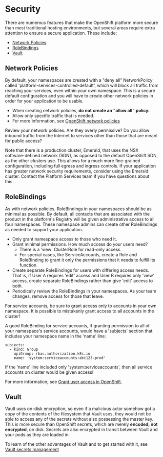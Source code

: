 # Security
There are numerous features that make the OpenShift platform more secure than most traditional hosting environments, but several areas require extra attention to ensure a secure application.  These include:
* [Network Policies](#network-policies)
* [RoleBindings](#rolebindings)
* [Vault](#Vault)


## Network Policies
By default, your namespaces are created with a "deny all" NetworkPolicy called 'platform-services-controlled-default', which will block all traffic from reaching your services, even within your own namespace.  This is a secure default configuration and you will have to create other network policies in order for your application to be usable.
* When creating network policies, **do not create an "allow all" policy.**
* Allow only specific traffic that is needed.
* For more information, see [OpenShift network policies](https://docs.developer.gov.bc.ca/openshift-network-policies/)

Review your network policies.  Are they overly permissive?  Do you allow inbound traffic from the Internet to services other than those that are meant for public access?

Note that there is a production cluster, Emerald, that uses the NSX software-defined network (SDN), as opposed to the default OpenShift SDN, as the other clusters use.  This allows for a much more fine-grained configuration, including full egress and ingress controls.  If your application has greater network security requirements, consider using the Emerald cluster.  Contact the Platform Services team if you have questions about this.

## RoleBindings
As with network policies, RoleBindings in your namespaces should be as minimal as possible.  By default, all contacts that are associated with the product in the platform's Registry will be given administrative access to all four namespaces.  These namespace admins can create other RoleBindings as needed to support your application.

* Only grant namespace access to those who need it.
* Grant minimal permissions.  How much access do your users need?
    * There is a 'view' ClusterRole for read-only access.
    * For special cases, like ServiceAccounts, create a Role and RoleBinding to grant it only the permissions that it needs to fulfill its function.
* Create separate RoleBindings for users with differing access needs.  That is, if User A requires 'edit' access and User B requires only 'view' access, create separate RoleBindings rather than give 'edit' access to both.
* Periodically review the RoleBindings in your namespaces.  As your team changes, remove access for those that leave.

For service accounts, be sure to grant access only to accounts in your own namespace.  It is possible to mistakenly grant access to all accounts in the cluster!

A good RoleBinding for service accounts, if granting permission to all of your namespace's service accounts, would have a 'subjects' section that includes your namespace name in the 'name' line:
```
subjects:
  - kind: Group
    apiGroup: rbac.authorization.k8s.io
    name: 'system:serviceaccounts:abc123-prod'
```
If the 'name' line included only 'system:serviceaccounts', then all service accounts on cluster would be given access!

For more information, see [Grant user access in OpenShift](https://docs.developer.gov.bc.ca/grant-user-access-openshift/).

## Vault
Vault uses on-disk encryption, so even if a malicious actor somehow got a copy of the contents of the filesystem that Vault uses, they would not be able to access any of the secrets without also possessing the master key.  This is more secure than OpenShift secrets, which are merely **encoded, not encrypted**, on disk.  Secrets are also encrypted in transit between Vault and your pods as they are loaded in.

To learn of the other advantages of Vault and to get started with it, see [Vault secrets management](https://docs.developer.gov.bc.ca/vault-secrets-management-service/)



